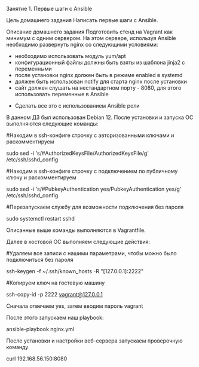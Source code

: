 Занятие 1. Первые шаги с Ansible

Цель домашнего задания
Написать первые шаги с Ansible.

Описание домашнего задания
  Подготовить стенд на Vagrant как минимум с одним сервером. На этом сервере, используя Ansible необходимо развернуть nginx со следующими условиями:
- необходимо использовать модуль yum/apt
- конфигурационный файлы должны быть взяты из шаблона jinja2 с
переменными
- после установки nginx должен быть в режиме enabled в systemd
- должен быть использован notify для старта nginx после установки
- сайт должен слушать на нестандартном порту - 8080, для этого использовать переменные в Ansible
* Сделать все это с использованием Ansible роли

В данном ДЗ был использован Debian 12.
После установки и запуска ОС выполняются следующие команды:

#Находим в ssh-конфиге строчку с авторизованными ключами и раскомментируем

sudo sed -i 's/\#AuthorizedKeysFile/AuthorizedKeysFile/g' /etc/ssh/sshd_config

#Находим в ssh-конфиге строчку с подключением по публичному ключу и раскомментируем

sudo sed -i 's/\#PubkeyAuthentication yes/PubkeyAuthentication yes/g' /etc/ssh/sshd_config

#Перезапускаем службу для возможности подключения без пароля

sudo systemctl restart sshd

Описанные выше команды выполняются в Vagrantfile.

Далее в хостовой ОС выполняем следующие действия:

#Удаляем все записи с нашими параметрами, чтобы можно было подключиться без пароля

ssh-keygen -f ~/.ssh/known_hosts -R "[127.0.0.1]:2222"

#Копируем ключ на гостевую машину

ssh-copy-id -p 2222 vagrant@127.0.0.1

Сначала отвечаем yes, затем вводим пароль vagrant

После этого запускаем наш playbook:

ansible-playbook nginx.yml

После установки и настройки веб-сервера запускаем проверочную команду

curl 192.168.56.150:8080

